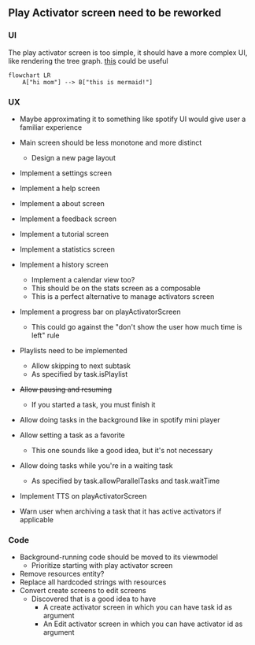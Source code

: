 ## Play Activator screen need to be reworked

### UI

The play activator screen is too simple, it should have a more complex UI, like rendering the tree
graph. [this](https://github.com/patrykandpatrick/vico?tab=Apache-2.0-1-ov-file#readme) could be
useful

```mermaid
flowchart LR
    A["hi mom"] --> B["this is mermaid!"]
```

### UX

- Maybe approximating it to something like spotify UI would give user a familiar experience
- Main screen should be less monotone and more distinct
    - Design a new page layout
- Implement a settings screen
- Implement a help screen
- Implement a about screen
- Implement a feedback screen
- Implement a tutorial screen
- Implement a statistics screen
- Implement a history screen
    - Implement a calendar view too?
    - This should be on the stats screen as a composable
    - This is a perfect alternative to manage activators screen
- Implement a progress bar on playActivatorScreen
  - This could go against the "don't show the user how much time is left" rule

- Playlists need to be implemented
    - Allow skipping to next subtask
    - As specified by task.isPlaylist
- ~~Allow pausing and resuming~~
    - If you started a task, you must finish it
- Allow doing tasks in the background like in spotify mini player
- Allow setting a task as a favorite
    - This one sounds like a good idea, but it's not necessary
- Allow doing tasks while you're in a waiting task
    - As specified by task.allowParallelTasks and task.waitTime
- Implement TTS on playActivatorScreen
- Warn user when archiving a task that it has active activators if applicable

### Code

- Background-running code should be moved to its viewmodel
    - Prioritize starting with play activator screen
- Remove resources entity?
- Replace all hardcoded strings with resources
- Convert create screens to edit screens
  - Discovered that is a good idea to have
    - A create activator screen in which you can have task id as argument
    - An Edit activator screen in which you can have activator id as argument
